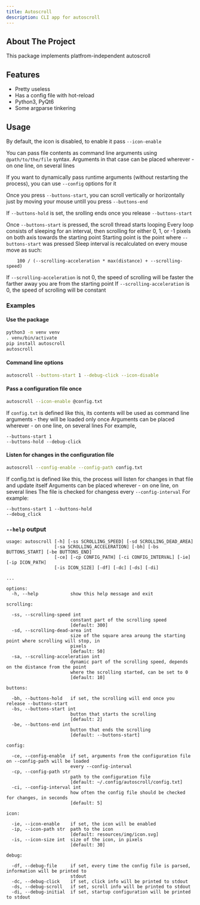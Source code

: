 ```yaml
---
title: Autoscroll
description: CLI app for autoscroll
---
```


## About The Project

This package implements platfrom-independent autoscroll

## Features

- Pretty useless
- Has a config file with hot-reload
- Python3, PyQt6
- Some argparse tinkering

## Usage

By default, the icon is disabled, to enable it pass `--icon-enable`

You can pass file contents as command line arguments using `@path/to/the/file` syntax.
Arguments in that case can be placed wherever - on one line, on several lines

If you want to dynamically pass runtime arguments (without restarting the process), you can use `--config` options for it

Once you press `--buttons-start`, you can scroll vertically or horizontally just by moving your mouse untill you press `--buttons-end`

If `--buttons-hold` is set, the srolling ends once you release `--buttons-start`

Once `--buttons-start` is pressed, the scroll thread starts looping
Every loop consists of sleeping for an interval, then scrolling for either 0, 1, or -1 pixels on both axis towards the starting point
Starting point is the point where `--buttons-start` was pressed
Sleep interval is recalculated on every mouse move as such:

```
    100 / (--scrolling-acceleration * max(distance) + --scrolling-speed)
```

If `--scrolling-acceleration` is not 0, the speed of scrolling will be faster
the farther away you are from the starting point
If `--scrolling-acceleration` is 0, the speed of scrolling will be constant

### Examples

#### Use the package

```bash
python3 -m venv venv
. venv/bin/activate
pip install autoscroll
autoscroll
```

#### Command line options

```bash
autoscroll --buttons-start 1 --debug-click --icon-disable
```

#### Pass a configuration file once

```bash
autoscroll --icon-enable @config.txt
```

If `config.txt` is defined like this, its contents will be used as command line arguments - they will be loaded only once
Arguments can be placed wherever - on one line, on several lines
For example,

```
--buttons-start 1
--buttons-hold --debug-click
```

#### Listen for changes in the configuration file

```bash
autoscroll --config-enable --config-path config.txt
```

If config.txt is defined like this, the process will listen for changes in that
file and update itself
Arguments can be placed wherever - on one line, on several lines
The file is checked for changess every `--config-interval`
For example:

```
--buttons-start 1 --buttons-hold
--debug_click
```

### `--help` output

```
usage: autoscroll [-h] [-ss SCROLLING_SPEED] [-sd SCROLLING_DEAD_AREA]
                  [-sa SCROLLING_ACCELERATION] [-bh] [-bs BUTTONS_START] [-be BUTTONS_END]
                  [-ce] [-cp CONFIG_PATH] [-ci CONFIG_INTERVAL] [-ie] [-ip ICON_PATH]
                  [-is ICON_SIZE] [-df] [-dc] [-ds] [-di]

...

options:
  -h, --help            show this help message and exit

scrolling:

  -ss, --scrolling-speed int
                        constant part of the scrolling speed
                        [default: 300]
  -sd, --scrolling-dead-area int
                        size of the square area aroung the starting point where scrolling will stop, in
                        pixels
                        [default: 50]
  -sa, --scrolling-acceleration int
                        dynamic part of the scrolling speed, depends on the distance from the point
                        where the scrolling started, can be set to 0
                        [default: 10]

buttons:

  -bh, --buttons-hold   if set, the scrolling will end once you release --buttons-start
  -bs, --buttons-start int
                        button that starts the scrolling
                        [default: 2]
  -be, --buttons-end int
                        button that ends the scrolling
                        [default: --buttons-start]

config:

  -ce, --config-enable  if set, arguments from the configuration file on --config-path will be loaded
                        every --config-interval
  -cp, --config-path str
                        path to the configuration file
                        [default: ~/.config/autoscroll/config.txt]
  -ci, --config-interval int
                        how often the config file should be checked for changes, in seconds
                        [default: 5]

icon:

  -ie, --icon-enable    if set, the icon will be enabled
  -ip, --icon-path str  path to the icon
                        [default: resources/img/icon.svg]
  -is, --icon-size int  size of the icon, in pixels
                        [default: 30]

debug:

  -df, --debug-file     if set, every time the config file is parsed, information will be printed to
                        stdout
  -dc, --debug-click    if set, click info will be printed to stdout
  -ds, --debug-scroll   if set, scroll info will be printed to stdout
  -di, --debug-initial  if set, startup configuration will be printed to stdout
```
